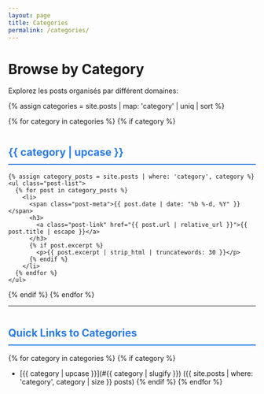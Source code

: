```yaml
---
layout: page
title: Categories
permalink: /categories/
---
```


# Browse by Category

Explorez les posts organisés par différent domaines:

{% assign categories = site.posts | map: 'category' | uniq | sort %}

{% for category in categories %}
  {% if category %}
    <h2 id="{{ category | slugify }}">{{ category | upcase }}</h2>
    
    {% assign category_posts = site.posts | where: 'category', category %}
    <ul class="post-list">
      {% for post in category_posts %}
        <li>
          <span class="post-meta">{{ post.date | date: "%b %-d, %Y" }}</span>
          <h3>
            <a class="post-link" href="{{ post.url | relative_url }}">{{ post.title | escape }}</a>
          </h3>
          {% if post.excerpt %}
            <p>{{ post.excerpt | strip_html | truncatewords: 30 }}</p>
          {% endif %}
        </li>
      {% endfor %}
    </ul>
  {% endif %}
{% endfor %}

---

## Quick Links to Categories

{% for category in categories %}
  {% if category %}
- [{{ category | upcase }}](#{{ category | slugify }}) ({{ site.posts | where: 'category', category | size }} posts)
  {% endif %}
{% endfor %}

<style>
.post-list li {
  margin-bottom: 2em;
  padding-bottom: 1em;
  border-bottom: 1px solid #eee;
}

.post-list li:last-child {
  border-bottom: none;
}

h2 {
  color: #2a7ae4;
  margin-top: 2em;
  padding-bottom: 0.5em;
  border-bottom: 2px solid #2a7ae4;
}
</style>
